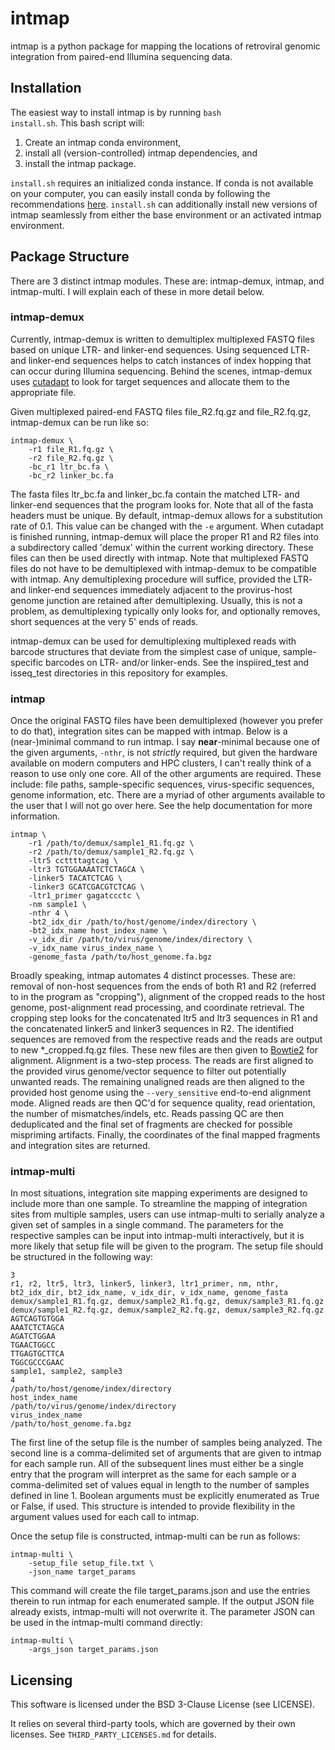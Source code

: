 # intmap

intmap is a python package for mapping the locations of retroviral genomic integration from paired-end Illumina sequencing data.

## Installation
The easiest way to install intmap is by running <code>bash install.sh</code>. This bash script will:

1. Create an intmap conda environment,
2. install all (version-controlled) intmap dependencies, and
3. install the intmap package.

<code>install.sh</code> requires an initialized conda instance. If conda is not available on your computer, you can easily install conda by following the recommendations [here](https://mamba.readthedocs.io/en/latest/installation/mamba-installation.html). <code>install.sh</code> can additionally install new versions of intmap seamlessly from either the base environment or an activated intmap environment.

## Package Structure
There are 3 distinct intmap modules. These are: intmap-demux, intmap, and intmap-multi. I will explain each of these in more detail below.

### intmap-demux
Currently, intmap-demux is written to demultiplex multiplexed FASTQ files based on unique LTR- and linker-end sequences. Using sequenced LTR- and linker-end sequences helps to catch instances of index hopping that can occur during Illumina sequencing. Behind the scenes, intmap-demux uses [cutadapt](https://cutadapt.readthedocs.io/en/stable/#) to look for target sequences and allocate them to the appropriate file.

Given multiplexed paired-end FASTQ files file_R2.fq.gz and file_R2.fq.gz, intmap-demux can be run like so:

```
intmap-demux \
    -r1 file_R1.fq.gz \
    -r2 file_R2.fq.gz \
    -bc_r1 ltr_bc.fa \
    -bc_r2 linker_bc.fa
```

The fasta files ltr_bc.fa and linker_bc.fa contain the matched LTR- and linker-end sequences that the program looks for. Note that all of the fasta headers must be unique. By default, intmap-demux allows for a substitution rate of 0.1. This value can be changed with the <code>-e</code> argument. When cutadapt is finished running, intmap-demux will place the proper R1 and R2 files into a subdirectory called 'demux' within the current working directory. These files can then be used directly with intmap. Note that multiplexed FASTQ files do not have to be demultiplexed with intmap-demux to be compatible with intmap. Any demultiplexing procedure will suffice, provided the LTR- and linker-end sequences immediately adjacent to the provirus-host genome junction are retained after demultiplexing. Usually, this is not a problem, as demultiplexing typically only looks for, and optionally removes, short sequences at the very 5' ends of reads.

intmap-demux can be used for demultiplexing multiplexed reads with barcode structures that deviate from the simplest case of unique, sample-specific barcodes on LTR- and/or linker-ends. See the inspiired_test and isseq_test directories in this repository for examples.

### intmap

Once the original FASTQ files have been demultiplexed (however you prefer to do that), integration sites can be mapped with intmap. Below is a (near-)minimal command to run intmap. I say <b>near</b>-minimal because one of the given arguments, <code>-nthr</code>, is not <i>strictly</i> required, but given the hardware available on modern computers and HPC clusters, I can't really think of a reason to use only one core. All of the other arguments are required. These include: file paths, sample-specific sequences, virus-specific sequences, genome information, etc. There are a myriad of other arguments available to the user that I will not go over here. See the help documentation for more information.

```
intmap \
    -r1 /path/to/demux/sample1_R1.fq.gz \
    -r2 /path/to/demux/sample1_R2.fq.gz \
    -ltr5 ccttttagtcag \
    -ltr3 TGTGGAAAATCTCTAGCA \
    -linker5 TACATCTCAG \
    -linker3 GCATCGACGTCTCAG \
    -ltr1_primer gagatccctc \
    -nm sample1 \
    -nthr 4 \
    -bt2_idx_dir /path/to/host/genome/index/directory \
    -bt2_idx_name host_index_name \
    -v_idx_dir /path/to/virus/genome/index/directory \
    -v_idx_name virus_index_name \
    -genome_fasta /path/to/host_genome.fa.bgz
```

Broadly speaking, intmap automates 4 distinct processes. These are: removal of non-host sequences from the ends of both R1 and R2 (referred to in the program as "cropping"), alignment of the cropped reads to the host genome, post-alignment read processing, and coordinate retrieval. The cropping step looks for the concatenated ltr5 and ltr3 sequences in R1 and the concatenated linker5 and linker3 sequences in R2. The identified sequences are removed from the respective reads and the reads are output to new *_cropped.fq.gz files. These new files are then given to [Bowtie2](https://bowtie-bio.sourceforge.net/bowtie2/index.shtml) for alignment. Alignment is a two-step process. The reads are first aligned to the provided virus genome/vector sequence to filter out potentially unwanted reads. The remaining unaligned reads are then aligned to the provided host genome using the <code>--very_sensitive</code> end-to-end alignment mode. Aligned reads are then QC'd for sequence quality, read orientation, the number of mismatches/indels, etc. Reads passing QC are then deduplicated and the final set of fragments are checked for possible mispriming artifacts. Finally, the coordinates of the final mapped fragments and integration sites are returned.

### intmap-multi
In most situations, integration site mapping experiments are designed to include more than one sample. To streamline the mapping of integration sites from multiple samples, users can use intmap-multi to serially analyze a given set of samples in a single command. The parameters for the respective samples can be input into intmap-multi interactively, but it is more likely that setup file will be given to the program. The setup file should be structured in the following way:

```
3
r1, r2, ltr5, ltr3, linker5, linker3, ltr1_primer, nm, nthr, bt2_idx_dir, bt2_idx_name, v_idx_dir, v_idx_name, genome_fasta
demux/sample1_R1.fq.gz, demux/sample2_R1.fq.gz, demux/sample3_R1.fq.gz
demux/sample1_R2.fq.gz, demux/sample2_R2.fq.gz, demux/sample3_R2.fq.gz
AGTCAGTGTGGA
AAATCTCTAGCA
AGATCTGGAA
TGAACTGGCC
TTGAGTGCTTCA
TGGCGCCCGAAC
sample1, sample2, sample3
4
/path/to/host/genome/index/directory
host_index_name
/path/to/virus/genome/index/directory
virus_index_name
/path/to/host_genome.fa.bgz
```

The first line of the setup file is the number of samples being analyzed. The second line is a comma-delimited set of arguments that are given to intmap for each sample run. All of the subsequent lines must either be a single entry that the program will interpret as the same for each sample or a comma-delimited set of values equal in length to the number of samples defined in line 1. Boolean arguments must be explicitly enumerated as True or False, if used. This structure is intended to provide flexibility in the argument values used for each call to intmap.

Once the setup file is constructed, intmap-multi can be run as follows:

```
intmap-multi \
    -setup_file setup_file.txt \
    -json_name target_params
```

This command will create the file target_params.json and use the entries therein to run intmap for each enumerated sample. If the output JSON file already exists, intmap-multi will not overwrite it. The parameter JSON can be used in the intmap-multi command directly:

```
intmap-multi \
    -args_json target_params.json
```

## Licensing

This software is licensed under the BSD 3-Clause License (see LICENSE).

It relies on several third-party tools, which are governed by their own licenses. See <code>THIRD_PARTY_LICENSES.md</code> for details.